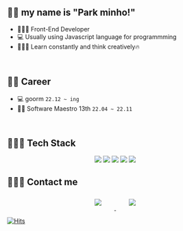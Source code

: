 ## 👋🏻 my name is "Park minho!" 

- 👩🏻‍💼   Front-End Developer
- 💻   Usually using Javascript language for programmming
- 👩🏻‍🏫   Learn constantly and think creatively🔥
<br>

## 🧑‍💻 Career
- 💻 goorm  `22.12 ~ ing`
- 👩‍💻 Software Maestro 13th  `22.04 ~ 22.11`
<br>

## 👩🏻‍💻 Tech Stack 

<p align="center">
    <img src="https://img.shields.io/badge/Typescript-3178C6?style=flat-square&logo=typescript&logoColor=white"/>
    <img src="https://img.shields.io/badge/React-61DAFB?style=flat-square&logo=react&logoColor=white"/>
    <img src="https://img.shields.io/badge/Redux-764ABC?style=flat-square&logo=redux&logoColor=white"/>
    <img src="https://img.shields.io/badge/Redux Toolkit-764ABC?style=flat-square&logo=redux&logoColor=white"/>
    <img src="https://img.shields.io/badge/React Query-FF4154?style=flat-square&logo=react query&logoColor=white"/>
</p>
</p>


## 🙋🏻‍♀️ Contact me

<div align="center">
    <a href="https://parkparkpark.tistory.com/">
        <img 
            src="https://img.shields.io/badge/tistory-f05032?style=for-the-badge&logo=tistory&logoColor=white&link=https://instagram.com/leejieuns2/"
            style="height: auto; margin-left: 20px; margin-right: 20px; padding: 10px;"/>
        <img 
            src="https://img.shields.io/badge/linkedin-0A66C2?style=for-the-badge&logo=linkedin&logoColor=white&link=https://www.linkedin.com/in/minho-park-023b65237" style="height: auto; margin-left: 20px; margin-right: 20px; padding: 10px;"/>
    </a>
<!--     <a href="https://instagram.com/pmhxxhsj">
        <img 
            src="https://img.shields.io/badge/Instagram-E4405F?style=for-the-badge&logo=instagram&logoColor=white&link=https://instagram.com/leejieuns2/"
            style="height: auto; margin-left: 20px; margin-right: 20px; padding: 10px;"/>
    </a> -->
    
</div>

[![Hits](https://hits.seeyoufarm.com/api/count/incr/badge.svg?url=https%3A%2F%2Fgithub.com%2Fpmhxhsj&count_bg=%2379C83D&title_bg=%23555555&icon=&icon_color=%23E7E7E7&title=hits&edge_flat=false)](https://hits.seeyoufarm.com)



